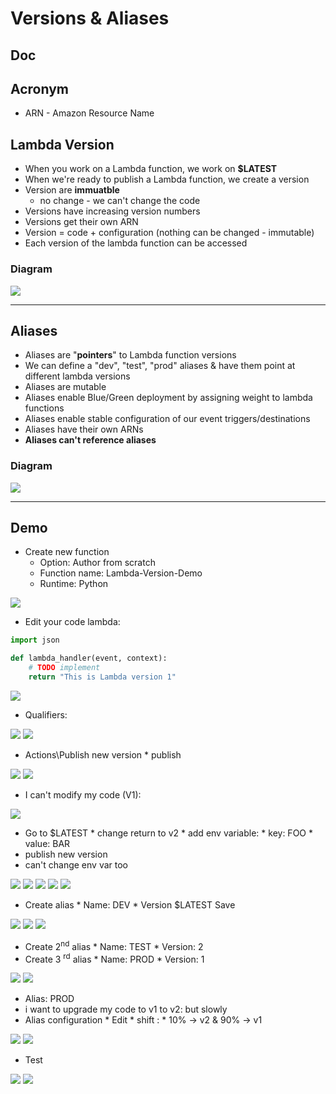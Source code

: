 # Versions & Aliases

## Doc

## Acronym
* ARN - Amazon Resource Name

## Lambda Version
* When you work on a Lambda function, we work on **$LATEST**
* When we're ready to publish a Lambda function, we create a version
* Version are **immuatble**
    * no change - we can't change the code
* Versions have increasing version numbers
* Versions get their own ARN
* Version = code + configuration (nothing can be changed - immutable)
* Each version of the lambda function can be accessed

### Diagram
[<img src="https://i.imgur.com/OIZPo0d.png">](https://i.imgur.com/OIZPo0d.png)

---

## Aliases
* Aliases are "**pointers**" to Lambda function versions
* We can define a "dev", "test", "prod" aliases & have them point at different lambda versions
* Aliases are mutable
* Aliases enable Blue/Green deployment by assigning weight to lambda functions
* Aliases enable stable configuration of our event triggers/destinations
* Aliases have their own ARNs
* **Aliases can't reference aliases**

### Diagram
[<img src="https://i.imgur.com/NSCGh2L.png">](https://i.imgur.com/NSCGh2L.png)

---

## Demo
* Create new function
    * Option: Author from scratch
    * Function name: Lambda-Version-Demo
    * Runtime: Python
    
[<img src="https://i.imgur.com/5AcayEE.png">](https://i.imgur.com/5AcayEE.png)

* Edit your code lambda:
````python
import json

def lambda_handler(event, context):
    # TODO implement
    return "This is Lambda version 1"
````

[<img src="https://i.imgur.com/KurjTmF.png">](https://i.imgur.com/KurjTmF.png)

* Qualifiers:


[<img src="https://i.imgur.com/L5uPqhx.png">](https://i.imgur.com/L5uPqhx.png)
[<img src="https://i.imgur.com/vGP6839.png">](https://i.imgur.com/vGP6839.png)

* Actions\Publish new version
      * publish

[<img src="https://i.imgur.com/PvK34iz.png">](https://i.imgur.com/PvK34iz.png)
[<img src="https://i.imgur.com/aPWiQW3.png">](https://i.imgur.com/aPWiQW3.png)

* I can't modify my code (V1):

[<img src="https://i.imgur.com/DSYkqfY.png">](https://i.imgur.com/DSYkqfY.png)

* Go to $LATEST
      * change return to v2
      * add env variable: 
         * key: FOO
         * value: BAR
* publish new version
* can't change env var too
         
[<img src="https://i.imgur.com/fpDzLoR.png">](https://i.imgur.com/fpDzLoR.png)
[<img src="https://i.imgur.com/JMLEghc.png">](https://i.imgur.com/JMLEghc.png)
[<img src="https://i.imgur.com/RPhAvQl.png">](https://i.imgur.com/RPhAvQl.png)
[<img src="https://i.imgur.com/H3tVcp8.png">](https://i.imgur.com/H3tVcp8.png)
[<img src="https://i.imgur.com/rCXdRgj.png">](https://i.imgur.com/rCXdRgj.png)

* Create alias
      * Name: DEV
      * Version $LATEST
Save
      
[<img src="https://i.imgur.com/UbijQHg.png">](https://i.imgur.com/UbijQHg.png)
[<img src="https://i.imgur.com/4tpyk6Y.png">](https://i.imgur.com/4tpyk6Y.png)
[<img src="https://i.imgur.com/i9xYlYe.png">](https://i.imgur.com/i9xYlYe.png)

* Create 2<sup>nd</sup> alias
      * Name: TEST
      * Version: 2
* Create 3 <sup>rd</sup> alias
      * Name: PROD
      * Version: 1
      
[<img src="https://i.imgur.com/96OBCVw.png">](https://i.imgur.com/96OBCVw.png)
[<img src="https://i.imgur.com/dXGfToD.png">](https://i.imgur.com/dXGfToD.png)

* Alias: PROD
* i want to upgrade my code to v1 to v2: but slowly
* Alias configuration
      * Edit
      * shift :
         * 10% -> v2 & 90% -> v1

[<img src="https://i.imgur.com/BksZYdT.png">](https://i.imgur.com/BksZYdT.png)
[<img src="https://i.imgur.com/fS7uYVA.png">](https://i.imgur.com/fS7uYVA.png)

* Test

[<img src="https://i.imgur.com/Jq4Gwqr.png">](https://i.imgur.com/Jq4Gwqr.png)
[<img src="https://i.imgur.com/gtxpvLm.png">](https://i.imgur.com/gtxpvLm.png)
